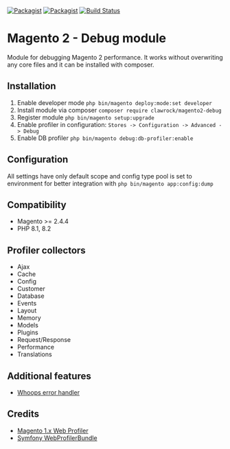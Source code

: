 [![Packagist](https://img.shields.io/packagist/v/clawrock/magento2-debug.svg)](https://packagist.org/packages/clawrock/magento2-debug)
[![Packagist](https://img.shields.io/packagist/dt/clawrock/magento2-debug.svg)](https://packagist.org/packages/clawrock/magento2-debug)
[![Build Status](https://github.com/clawrock/magento2-debug/actions/workflows/ci.yaml/badge.svg)](https://github.com/clawrock/magento2-debug/actions)

# Magento 2 - Debug module
Module for debugging Magento 2 performance. It works without overwriting any core files and it can be installed with composer.

## Installation
1. Enable developer mode `php bin/magento deploy:mode:set developer`
2. Install module via composer `composer require clawrock/magento2-debug`
3. Register module `php bin/magento setup:upgrade`
4. Enable profiler in configuration: `Stores -> Configuration -> Advanced -> Debug`
5. Enable DB profiler `php bin/magento debug:db-profiler:enable`

## Configuration
All settings have only default scope and config type pool is set to environment for better integration with `php bin/magento app:config:dump`

## Compatibility
* Magento >= 2.4.4
* PHP 8.1, 8.2

## Profiler collectors
- Ajax
- Cache
- Config
- Customer
- Database
- Events
- Layout
- Memory
- Models
- Plugins
- Request/Response
- Performance
- Translations
    
## Additional features
- [Whoops error handler](http://filp.github.io/whoops/)

## Credits
- [Magento 1.x Web Profiler](https://github.com/ecoco/magento_profiler)
- [Symfony WebProfilerBundle](https://github.com/symfony/web-profiler-bundle)
